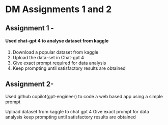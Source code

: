 # DM Assignments 1 and 2

## Assignment 1 - 
#### Used chat-gpt 4 to analyse dataset from kaggle
1. Download a popular dataset from kaggle
2. Upload the data-set in Chat-gpt 4
3. Give exact prompt required for data analysis
4. Keep prompting until satisfactory results are obtained


## Assignment 2-
Used github copilot(gpt-engineer) to code a web based app using a simple prompt

Upload dataset from kaggle to chat gpt 4
Give exact prompt for data analysis
keep prompting until satisfactory results are obtained

